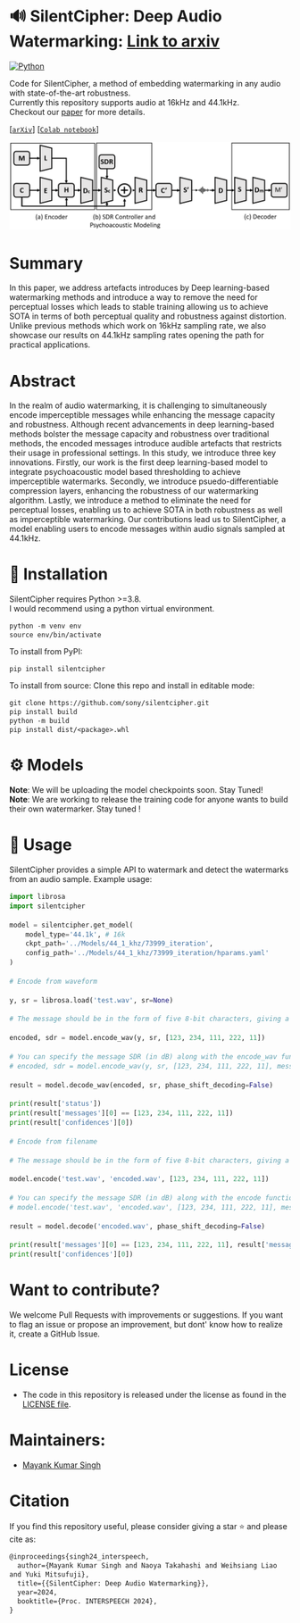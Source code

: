 # :loud_sound: SilentCipher: Deep Audio Watermarking: [Link to arxiv](https://arxiv.org/abs/2406.03822)

<a href="https://www.python.org/"><img alt="Python" src="https://img.shields.io/badge/-Python 3.8+-blue?style=for-the-badge&logo=python&logoColor=white"></a>

Code for SilentCipher, a method of embedding watermarking in any audio with state-of-the-art robustness.<br>
Currently this repository supports audio at 16kHz and 44.1kHz.<br>
Checkout our [paper](https://arxiv.org/abs/2406.03822) for more details.

[[`arXiv`](https://arxiv.org/abs/2406.03822)]
[[`Colab notebook`](https://colab.research.google.com/github/sony/silentcipher/blob/master/examples/colab/demo.ipynb)]
<!-- [[🤗`Hugging Face`](HUGGINGFACE)] -->

![fig](assets/figure.png)

# Summary

In this paper, we address artefacts introduces by Deep learning-based watermarking methods and introduce a way to remove the need for perceptual losses which leads to stable training allowing us to achieve SOTA in terms of both perceptual quality and robustness against distortion. Unlike previous methods which work on 16kHz sampling rate, we also showcase our results on 44.1kHz sampling rates opening the path for practical applications.

# Abstract

In the realm of audio watermarking, it is challenging to simultaneously encode imperceptible messages while enhancing the message capacity and robustness. Although recent advancements in deep learning-based methods bolster the message capacity and robustness over traditional methods, the encoded messages introduce audible artefacts that restricts their usage in professional settings. In this study, we introduce three key innovations. Firstly, our work is the first deep learning-based model to integrate psychoacoustic model based thresholding to achieve imperceptible watermarks. Secondly, we introduce psuedo-differentiable compression layers, enhancing the robustness of our watermarking algorithm. Lastly, we introduce a method to eliminate the need for perceptual losses, enabling us to achieve SOTA in both robustness as well as imperceptible watermarking. Our contributions lead us to SilentCipher, a model enabling users to encode messages within audio signals sampled at 44.1kHz.

# :mate: Installation

SilentCipher requires Python >=3.8.<br>
I would recommend using a python virtual environment.
```
python -m venv env
source env/bin/activate
```

To install from PyPI:

```
pip install silentcipher
```
To install from source: Clone this repo and install in editable mode:
```
git clone https://github.com/sony/silentcipher.git
pip install build
python -m build
pip install dist/<package>.whl
```

# :gear: Models

**Note**: We will be uploading the model checkpoints soon. Stay Tuned!<br>
**Note**: We are working to release the training code for anyone wants to build their own watermarker. Stay tuned !


<!-- You can find all the model checkpoints on the [Hugging Face Hub](HUGGINGFACE). We provide the checkpoints for the following models:

- [SilentCipher-44.1khz](It takes a 44.1kHz audio signal as input along with the message to be embedded and generates a watermarked audio of the same size as output. This model may be useful for professional applications).
- [SilentCipher-16khz](It takes a 16kHz audio signal as input along with the message to be embedded and generates a watermarked audio of the same size as output. This model may be useful for deep learning based applications which generate audio inherently at 16kHz). -->


# :abacus: Usage

SilentCipher provides a simple API to watermark and detect the watermarks from an audio sample. Example usage:

```python
import librosa
import silentcipher

model = silentcipher.get_model(
    model_type='44.1k', # 16k
    ckpt_path='../Models/44_1_khz/73999_iteration', 
    config_path='../Models/44_1_khz/73999_iteration/hparams.yaml'
)

# Encode from waveform

y, sr = librosa.load('test.wav', sr=None)

# The message should be in the form of five 8-bit characters, giving a total message capacity of 40 bits 

encoded, sdr = model.encode_wav(y, sr, [123, 234, 111, 222, 11])

# You can specify the message SDR (in dB) along with the encode_wav function. But this may result in unexpected detection accuracy
# encoded, sdr = model.encode_wav(y, sr, [123, 234, 111, 222, 11], message_sdr=47)

result = model.decode_wav(encoded, sr, phase_shift_decoding=False)

print(result['status'])
print(result['messages'][0] == [123, 234, 111, 222, 11])
print(result['confidences'][0])

# Encode from filename

# The message should be in the form of five 8-bit characters, giving a total message capacity of 40 bits 

model.encode('test.wav', 'encoded.wav', [123, 234, 111, 222, 11])

# You can specify the message SDR (in dB) along with the encode function. But this may result in unexpected detection accuracy
# model.encode('test.wav', 'encoded.wav', [123, 234, 111, 222, 11], message_sdr=47)

result = model.decode('encoded.wav', phase_shift_decoding=False)

print(result['messages'][0] == [123, 234, 111, 222, 11], result['messages'][0])
print(result['confidences'][0])
```

# Want to contribute?

 We welcome Pull Requests with improvements or suggestions.
 If you want to flag an issue or propose an improvement, but dont' know how to realize it, create a GitHub Issue.

<!-- # Troubleshooting -->
# License

- The code in this repository is released under the license as found in the [LICENSE file](LICENSE).

# Maintainers:
- [Mayank Kumar Singh](https://github.com/mayank-git-hub)

# Citation

If you find this repository useful, please consider giving a star :star: and please cite as:

```
@inproceedings{singh24_interspeech,
  author={Mayank Kumar Singh and Naoya Takahashi and Weihsiang Liao and Yuki Mitsufuji},
  title={{SilentCipher: Deep Audio Watermarking}},
  year=2024,
  booktitle={Proc. INTERSPEECH 2024},
}
```
